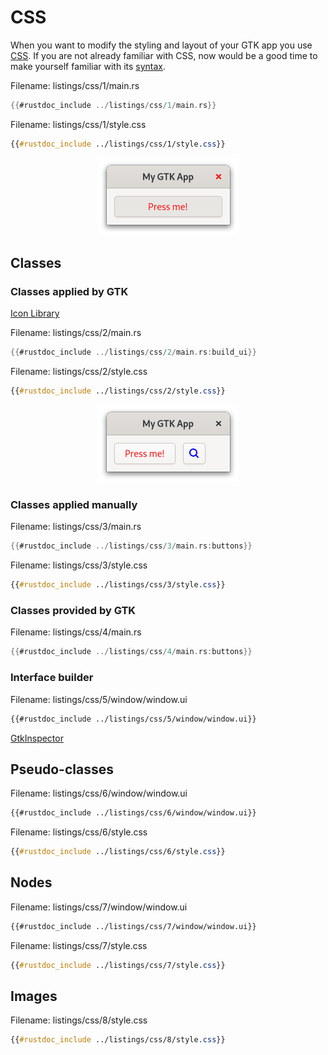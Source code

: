# CSS

When you want to modify the styling and layout of your GTK app you use [CSS](https://de.wikipedia.org/wiki/Cascading_Style_Sheets).
If you are not already familiar with CSS, now would be a good time to make yourself familiar with its [syntax](https://developer.mozilla.org/en-US/docs/Web/CSS/Syntax).

<span class="filename">Filename: listings/css/1/main.rs</span>

```rust ,no_run,noplayground
{{#rustdoc_include ../listings/css/1/main.rs}}
```

<span class="filename">Filename: listings/css/1/style.css</span>

```css
{{#rustdoc_include ../listings/css/1/style.css}}
```

<div style="text-align:center"><img src="img/css_1.png"/></div>

## Classes

### Classes applied by GTK


[Icon Library](https://apps.gnome.org/de/app/org.gnome.design.IconLibrary/)

<span class="filename">Filename: listings/css/2/main.rs</span>

```rust ,no_run,noplayground
{{#rustdoc_include ../listings/css/2/main.rs:build_ui}}
```

<span class="filename">Filename: listings/css/2/style.css</span>

```css
{{#rustdoc_include ../listings/css/2/style.css}}
```

<div style="text-align:center"><img src="img/css_2.png"/></div>

### Classes applied manually


<span class="filename">Filename: listings/css/3/main.rs</span>

```rust ,no_run,noplayground
{{#rustdoc_include ../listings/css/3/main.rs:buttons}}
```

<span class="filename">Filename: listings/css/3/style.css</span>

```css
{{#rustdoc_include ../listings/css/3/style.css}}
```

### Classes provided by GTK

<span class="filename">Filename: listings/css/4/main.rs</span>

```rust ,no_run,noplayground
{{#rustdoc_include ../listings/css/4/main.rs:buttons}}
```

### Interface builder

<span class="filename">Filename: listings/css/5/window/window.ui</span>

```xml
{{#rustdoc_include ../listings/css/5/window/window.ui}}
```


[GtkInspector](https://wiki.gnome.org/Projects/GTK/Inspector)

## Pseudo-classes

<span class="filename">Filename: listings/css/6/window/window.ui</span>

```xml
{{#rustdoc_include ../listings/css/6/window/window.ui}}
```

<span class="filename">Filename: listings/css/6/style.css</span>

```css
{{#rustdoc_include ../listings/css/6/style.css}}
```

## Nodes

<span class="filename">Filename: listings/css/7/window/window.ui</span>

```xml
{{#rustdoc_include ../listings/css/7/window/window.ui}}
```

<span class="filename">Filename: listings/css/7/style.css</span>

```css
{{#rustdoc_include ../listings/css/7/style.css}}
```

## Images


<span class="filename">Filename: listings/css/8/style.css</span>

```css
{{#rustdoc_include ../listings/css/8/style.css}}
```


